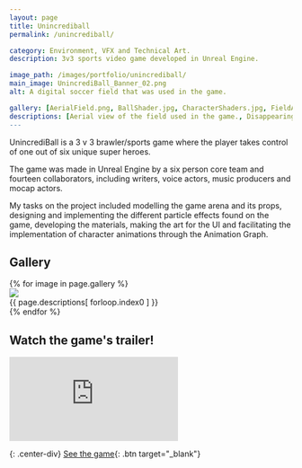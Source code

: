 ```yaml
---
layout: page
title: Unincrediball
permalink: /unincrediball/

category: Environment, VFX and Technical Art.
description: 3v3 sports video game developed in Unreal Engine.

image_path: /images/portfolio/unincrediball/
main_image: UnincrediBall_Banner_02.png
alt: A digital soccer field that was used in the game.

gallery: [AerialField.png, BallShader.jpg, CharacterShaders.jpg, FieldAndMaterial.jpg, HUD_Design.jpg]
descriptions: [Aerial view of the field used in the game., Disappearing shader made with Unreal's material editor., Toon shader used for the characters., Grass shader with parallax occlusion., HUD UI design.]
---
```


UnincrediBall is a 3 v 3 brawler/sports game where the player takes control of one out of six unique super heroes.

The game was made in Unreal Engine by a six person core team and fourteen collaborators, including writers, voice actors, music producers and mocap actors.

My tasks on the project included modelling the game arena and its props, designing and implementing the different particle effects found on the game, developing the materials, making the art for the UI and facilitating the implementation of character animations through the Animation Graph.

## Gallery

<div class="portfolio-container">
{% for image in page.gallery %}
  <div class="gallery">
    <a target="_blank" href="{{ page.image_path }}{{ image }}">
      <img class="gallery-image" src="{{ page.image_path }}{{ image }}">
    </a>
    <div class="desc">{{ page.descriptions[ forloop.index0 ] }}</div>
  </div>
{% endfor %}
</div>

## Watch the game's trailer!

<div class="video-widget">
  <div class="video-container">
<iframe class="responsive-iframe" src="https://www.youtube.com/embed/8p0cg7yDg8s" frameborder="0" allow="accelerometer; autoplay; encrypted-media; gyroscope; picture-in-picture" allowfullscreen>
</iframe>
  </div>
</div>

{: .center-div}
[See the game](http://community.vfs.com/arcade/game/unincrediball/){: .btn target="_blank"}